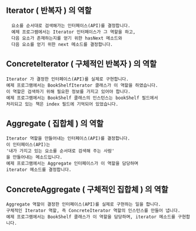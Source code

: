 
## Iterator ( 반복자 ) 의 역할
      
      요소를 순서대로 검색해가는 인터페이스(API)를 결정합니다.
      예제 프로그램에서는 Iterator 인터페이스가 그 역할을 하고,
      다음 요소가 존재하는지를 얻기 위한 hasNext 메소드와
      다음 요소를 얻기 위한 next 메소드를 결정합니다.
      
## ConcreteIterator ( 구체적인 반복자 ) 의 역할
    
    Iterator 가 결정한 인터페이스(API)를 실제로 구현합니다. 
    예제 프로그램에서는 BookShelfIterator 클래스가 이 역할을 하였습니다.
    이 역할은 검색하기 위해 필요한 정보를 가지고 있어야 합니다.
    예제 프로그램에서는 BookShelf 클래스의 인스턴스는 bookShelf 필드에서
    처리되고 있는 책은 index 필드에 기억되어 있었습니다.
    
## Aggregate ( 집합체 ) 의 역할
    
    Iterator 역할을 만들어내는 인터페이스(API)를 결정합니다.
    이 인터페이스(API)는 
    '내가 가지고 있는 요소를 순서대로 검색해 주는 사람'
    을 만들어내는 메소드입니다.
    예제 프로그램에서는 Aggregate 인터페이스가 이 역할을 담당하며 
    iterator 메소드를 결정합니다.
     
## ConcreteAggregate ( 구체적인 집합체 ) 의 역할

    Aggregate 역할이 결정한 인터페이스(API)를 실제로 구현하는 일을 합니다.
    구체적인 Iterator 역할, 즉 ConcreteIterator 역할의 인스턴스를 만들어 냅니다.
    예제 프로그램에서는 BookShelf 클래스가 이 역할을 담당하며, iterator 메소드를 구현합니다.

    